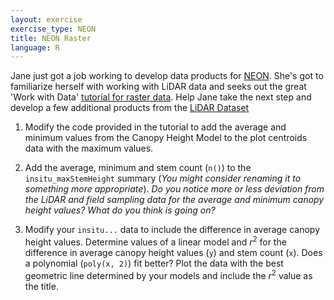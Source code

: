```yaml
---
layout: exercise
exercise_type: NEON
title: NEON Raster
language: R
---
```


Jane just got a job working to develop data products for [NEON](http://www.neonscience.org/). 
She's got to familiarize herself with working with LiDAR data and seeks out the 
great 'Work with Data' [tutorial for raster data](http://neondataskills.org/lidar-data/lidar-data-rasters-in-R/). 
Help Jane take the next step and develop a few additional products from the 
[LiDAR Dataset](http://www.neonhighered.org/Data/LidarActivity/CHM_InSitu_Data.zip)

1. Modify the code provided in the tutorial to add the average and minimum
values from the Canopy Height Model to the plot centroids data with the maximum 
values.

2. Add the average, minimum and stem count (`n()`) to the `insitu_maxStemHeight` 
summary (*You might consider renaming it to something more appropriate*). *Do 
you notice more or less deviation from the LiDAR and field sampling data 
for the average and minimum canopy height values? What do you think is going on?*

3. Modify your `insitu...` data to include the difference in average canopy 
height values. Determine values of a linear model and *r*<sup>2</sup> for the  
difference in average canopy height values (`y`) and stem count (`x`). Does a 
polynomial (`poly(x, 2)`) fit better? Plot the data with the best geometric line 
determined by your models and include the *r*<sup>2</sup> value as the title.
